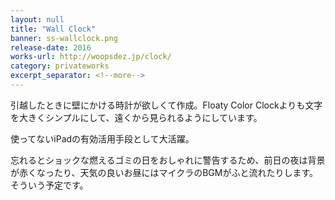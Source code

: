 ```yaml
---
layout: null
title: "Wall Clock"
banner: ss-wallclock.png
release-date: 2016
works-url: http://woopsdez.jp/clock/
category: privateworks
excerpt_separator: <!--more-->
---
```


引越したときに壁にかける時計が欲しくて作成。Floaty Color Clockよりも文字を大きくシンプルにして、遠くから見られるようにしています。

使ってないiPadの有効活用手段として大活躍。

<!--more-->

忘れるとショックな燃えるゴミの日をおしゃれに警告するため、前日の夜は背景が赤くなったり、天気の良いお昼にはマイクラのBGMがふと流れたりします。そういう予定です。
